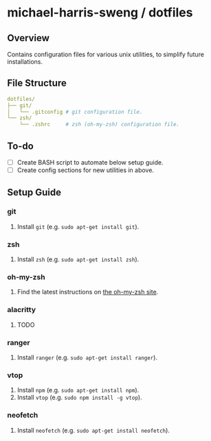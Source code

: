 # michael-harris-sweng / dotfiles

## Overview
Contains configuration files for various unix utilities, to simplify future installations.

## File Structure
```YAML
dotfiles/
├── git/
│   └── .gitconfig # git configuration file.
└── zsh/
    └── .zshrc     # zsh (oh-my-zsh) configuration file.
```

## To-do

- [ ] Create BASH script to automate below setup guide.
- [ ] Create config sections for new utilities in above.

## Setup Guide

### git

1. Install `git` (e.g. `sudo apt-get install git`).

### zsh

1. Install `zsh` (e.g. `sudo apt-get install zsh`).

### oh-my-zsh

1. Find the latest instructions on [the oh-my-zsh site](https://ohmyz.sh/#install).

### alacritty

1. TODO

### ranger

1. Install `ranger` (e.g. `sudo apt-get install ranger`).

### vtop

1. Install `npm` (e.g. `sudo apt-get install npm`).
2. Install `vtop` (e.g. `sudo npm install -g vtop`).


### neofetch

1. Install `neofetch` (e.g. `sudo apt-get install neofetch`).
